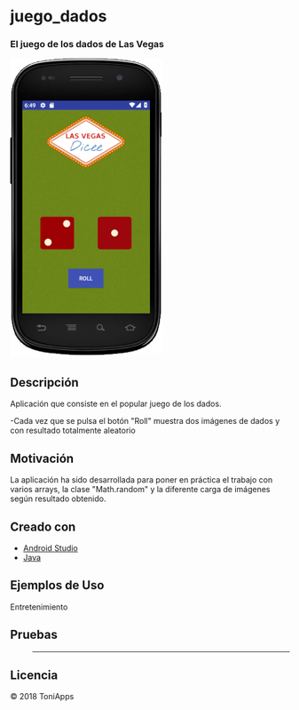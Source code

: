 # juego_dados
### El juego de los dados de Las Vegas


<img src="https://github.com/Antonio1138/juego_dados/blob/master/dicee.png" />

## Descripción
Aplicación que consiste en el popular juego de los dados.

-Cada vez que se pulsa el botón "Roll" muestra dos imágenes de dados y con resultado totalmente aleatorio

## Motivación
La aplicación ha sido desarrollada para poner en práctica el trabajo con varios arrays, la clase "Math.random" y la diferente carga de imágenes según resultado obtenido.

## Creado con
- [Android Studio](https://developer.android.com/studio/)
- [Java](https://www.java.com/es/download/)


## Ejemplos de Uso
Entretenimiento

## Pruebas
>------


## Licencia
:copyright: 2018 ToniApps
